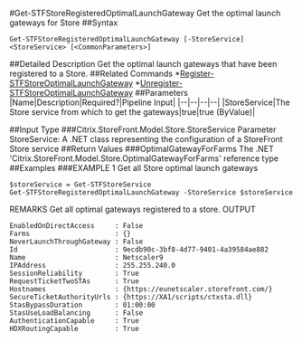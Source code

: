 #Get-STFStoreRegisteredOptimalLaunchGateway
Get the optimal launch gateways for Store
##Syntax
```Get-STFStoreRegisteredOptimalLaunchGateway [-StoreService] <StoreService> [<CommonParameters>]
```
##Detailed Description
Get the optimal launch gateways that have been registered to a Store.
##Related Commands
*[Register-STFStoreOptimalLaunchGateway](Register-STFStoreOptimalLaunchGateway)
*[Unregister-STFStoreOptimalLaunchGateway](Unregister-STFStoreOptimalLaunchGateway)
##Parameters
|Name|Description|Required?|Pipeline Input||--|--|--|--||StoreService|The Store service from which to get the gateways|true|true (ByValue)|##Input Type
###Citrix.StoreFront.Model.Store.StoreService
Parameter StoreService: A .NET class representing the configuration of a StoreFront Store service
##Return Values
###OptimalGatewayForFarms
The .NET 'Citrix.StoreFront.Model.Store.OptimalGatewayForFarms' reference type
##Examples
###EXAMPLE 1 Get all Store optimal launch gateways
```$storeService = Get-STFStoreService
Get-STFStoreRegisteredOptimalLaunchGateway -StoreService $storeService
```
REMARKS
Get all optimal gateways registered to a store.
OUTPUT
```EnabledOnDirectAccess     : False
Farms                     : {}
NeverLaunchThroughGateway : False
Id                        : 9ecdb90c-3bf8-4d77-9401-4a39584ae882
Name                      : Netscaler9
IPAddress                 : 255.255.240.0
SessionReliability        : True
RequestTicketTwoSTAs      : True
Hostnames                 : {https://eunetscaler.storefront.com/}
SecureTicketAuthorityUrls : {https://XA1/scripts/ctxsta.dll}
StasBypassDuration        : 01:00:00
StasUseLoadBalancing      : False
AuthenticationCapable     : True
HDXRoutingCapable         : True
```
